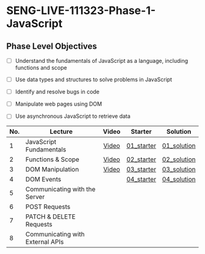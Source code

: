 # SENG-LIVE-111323-Phase-1-JavaScript
## Phase Level Objectives
- [ ] Understand the fundamentals of JavaScript as a language, including functions and scope
- [ ] Use data types and structures to solve problems in JavaScript
- [ ] Identify and resolve bugs in code
- [ ] Manipulate web pages using DOM
- [ ] Use asynchronous JavaScript to retrieve data


|No. | Lecture                          | Video 	| Starter 	| Solution 	|
|----|------------------------------	|:-----:	|--------	|---------	|
|1 | JavaScript Fundamentals            |[Video](https://www.youtube.com/watch?v=hoxU67YfpI4)|[01_starter](https://github.com/RikkuX491/EAST-SE-111323-Phase-1/tree/01_starter)|[01_solution](https://github.com/RikkuX491/EAST-SE-111323-Phase-1/tree/01_solution)|
|2 | Functions & Scope                	|[Video](https://www.youtube.com/watch?v=A2IbSmoqPQE)|[02_starter](https://github.com/RikkuX491/EAST-SE-111323-Phase-1/tree/02_starter)|[02_solution](https://github.com/RikkuX491/EAST-SE-111323-Phase-1/tree/02_solution)|
|3 | DOM Manipulation                 	|[Video](https://www.youtube.com/watch?v=LAa_-tyXWLg)|[03_starter](https://github.com/RikkuX491/EAST-SE-111323-Phase-1/tree/03_starter)|[03_solution](https://github.com/RikkuX491/EAST-SE-111323-Phase-1/tree/03_solution)|
|4 | DOM Events                       	| |[04_starter](https://github.com/RikkuX491/EAST-SE-111323-Phase-1/tree/04_starter)|[04_solution](https://github.com/RikkuX491/EAST-SE-111323-Phase-1/tree/04_solution)|
|5 | Communicating with the Server    	| | | |
|6 | POST Requests                    	| | | |
|7 | PATCH & DELETE Requests          	| | | |
|8 | Communicating with External APIs 	| | | |